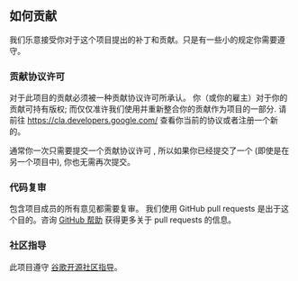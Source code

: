 ## 如何贡献

我们乐意接受你对于这个项目提出的补丁和贡献。只是有一些小的规定你需要遵守。

### 贡献协议许可

对于此项目的贡献必须被一种贡献协议许可所承认。 你（或你的雇主）对于你的贡献可持有版权;
而仅仅准许我们使用并重新整合你的贡献作为项目的一部分. 请前往 <https://cla.developers.google.com/> 查看你当前的协议或者注册一个新的。

通常你一次只需要提交一个贡献协议许可 , 所以如果你已经提交了一个
(即使是在另一个项目中), 你也无需再次提交。

### 代码复审

包含项目成员的所有意见都需要复审。 我们使用 GitHub pull requests 是出于这个目的。咨询
[GitHub 帮助](https://help.github.com/articles/about-pull-requests/) 获得更多关于 pull requests 的信息。

### 社区指导

此项目遵守 [谷歌开源社区指导](https://opensource.google.com/conduct/)。
